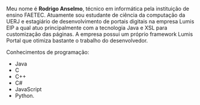 Meu nome é **Rodrigo Anselmo**, técnico em informática pela instituição de ensino FAETEC. Atuamente sou estudante de ciência da
computação da UERJ e estagiário de desenvolvimento de portais digitais na empresa Lumis EIP a qual atuo principalmente com 
a tecnologia Java e XSL para customização das páginas. A empresa possui um próprio framework Lumis Portal que otimiza bastante 
o trabalho do desenvolvedor. 

Conhecimentos de programação:
- Java
- C
- C++ 
- C# 
- JavaScript
- Python.
